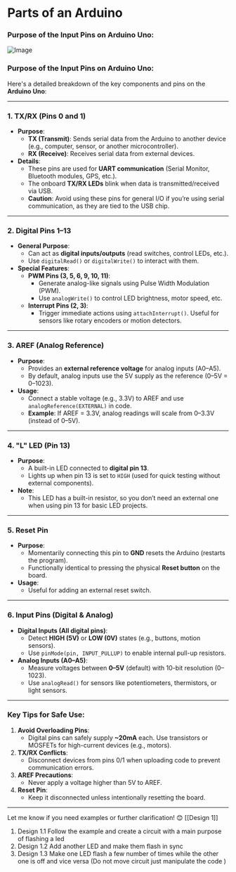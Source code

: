 # Parts of an Arduino 
### Purpose of the Input Pins on Arduino Uno:


![Image](https://github.com/user-attachments/assets/8c2238d8-153f-4f50-ae5e-3409b35c5fff)

### Purpose of the Input Pins on Arduino Uno:
Here's a detailed breakdown of the key components and pins on the **Arduino Uno**:

---

### **1. TX/RX (Pins 0 and 1)**  
- **Purpose**:  
  - **TX (Transmit)**: Sends serial data from the Arduino to another device (e.g., computer, sensor, or another microcontroller).  
  - **RX (Receive)**: Receives serial data from external devices.  
- **Details**:  
  - These pins are used for **UART communication** (Serial Monitor, Bluetooth modules, GPS, etc.).  
  - The onboard **TX/RX LEDs** blink when data is transmitted/received via USB.  
  - **Caution**: Avoid using these pins for general I/O if you’re using serial communication, as they are tied to the USB chip.  

---

### **2. Digital Pins 1–13**  
- **General Purpose**:  
  - Can act as **digital inputs/outputs** (read switches, control LEDs, etc.).  
  - Use `digitalRead()` or `digitalWrite()` to interact with them.  
- **Special Features**:  
  - **PWM Pins (3, 5, 6, 9, 10, 11)**:  
    - Generate analog-like signals using Pulse Width Modulation (PWM).  
    - Use `analogWrite()` to control LED brightness, motor speed, etc.  
  - **Interrupt Pins (2, 3)**:  
    - Trigger immediate actions using `attachInterrupt()`. Useful for sensors like rotary encoders or motion detectors.  

---

### **3. AREF (Analog Reference)**  
- **Purpose**:  
  - Provides an **external reference voltage** for analog inputs (A0–A5).  
  - By default, analog inputs use the 5V supply as the reference (0–5V = 0–1023).  
- **Usage**:  
  - Connect a stable voltage (e.g., 3.3V) to AREF and use `analogReference(EXTERNAL)` in code.  
  - **Example**: If AREF = 3.3V, analog readings will scale from 0–3.3V (instead of 0–5V).  

---

### **4. "L" LED (Pin 13)**  
- **Purpose**:  
  - A built-in LED connected to **digital pin 13**.  
  - Lights up when pin 13 is set to `HIGH` (used for quick testing without external components).  
- **Note**:  
  - This LED has a built-in resistor, so you don’t need an external one when using pin 13 for basic LED projects.  

---

### **5. Reset Pin**  
- **Purpose**:  
  - Momentarily connecting this pin to **GND** resets the Arduino (restarts the program).  
  - Functionally identical to pressing the physical **Reset button** on the board.  
- **Usage**:  
  - Useful for adding an external reset switch.  

---

### **6. Input Pins (Digital & Analog)**  
- **Digital Inputs (All digital pins)**:  
  - Detect **HIGH (5V)** or **LOW (0V)** states (e.g., buttons, motion sensors).  
  - Use `pinMode(pin, INPUT_PULLUP)` to enable internal pull-up resistors.  
- **Analog Inputs (A0–A5)**:  
  - Measure voltages between **0–5V** (default) with 10-bit resolution (0–1023).  
  - Use `analogRead()` for sensors like potentiometers, thermistors, or light sensors.  

---

### **Key Tips for Safe Use**:  
1. **Avoid Overloading Pins**:  
   - Digital pins can safely supply **~20mA** each. Use transistors or MOSFETs for high-current devices (e.g., motors).  
2. **TX/RX Conflicts**:  
   - Disconnect devices from pins 0/1 when uploading code to prevent communication errors.  
3. **AREF Precautions**:  
   - Never apply a voltage higher than 5V to AREF.  
4. **Reset Pin**:  
   - Keep it disconnected unless intentionally resetting the board.  

--- 

Let me know if you need examples or further clarification! 😊
[[Design 1]]
1. Design 1.1 Follow the example and create a circuit with a main purpose of flashing a led
2. Design 1.2 Add another LED and make them flash in sync
3. Design 1.3 Make one LED flash a few number of times while the other one is off and vice versa (Do not move circuit just manipulate the code )